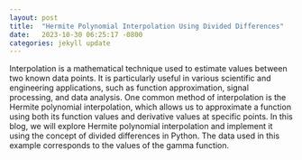 ```yaml
---
layout: post
title:  "Hermite Polynomial Interpolation Using Divided Differences"
date:   2023-10-30 06:25:17 -0800
categories: jekyll update
---
```

Interpolation is a mathematical technique used to estimate values between two known data points. It is particularly useful in various scientific and engineering applications, such as function approximation, signal processing, and data analysis. One common method of interpolation is the Hermite polynomial interpolation, which allows us to approximate a function using both its function values and derivative values at specific points. In this blog, we will explore Hermite polynomial interpolation and implement it using the concept of divided differences in Python. The data used in this example corresponds to the values of the gamma function.

<div>                        <script type="text/javascript">window.PlotlyConfig = {MathJaxConfig: 'local'};</script>
        <script charset="utf-8" src="https://cdn.plot.ly/plotly-2.24.1.min.js"></script>                <div id="413a84a9-68cc-49aa-acaa-079552e557b9" class="plotly-graph-div" style="height:100%; width:100%;"></div>            <script type="text/javascript">                                    window.PLOTLYENV=window.PLOTLYENV || {};                                    if (document.getElementById("413a84a9-68cc-49aa-acaa-079552e557b9")) {                    Plotly.newPlot(                        "413a84a9-68cc-49aa-acaa-079552e557b9",                        [{"line":{"color":"pink","width":8},"mode":"lines","name":"Hermite interpolation","x":[1.0,1.068598868118676,1.137197736237352,1.2057966043560282,1.2743954724747042,1.3429943405933802,1.4115932087120564,1.4801920768307324,1.5487909449494084,1.6173898130680844,1.6859886811867604,1.7545875493054366,1.8231864174241126,1.8917852855427886,1.9603841536614648,2.0289830217801406,2.0975818898988168,2.166180758017493,2.2347796261361688,2.303378494254845,2.3719773623735207,2.440576230492197,2.509175098610873,2.5777739667295494,2.646372834848225,2.714971702966901,2.783570571085577,2.8521694392042534,2.9207683073229296,2.9893671754416054,3.0579660435602816,3.1265649116789573,3.1951637797976336,3.2637626479163098,3.3323615160349855,3.4009603841536618,3.4695592522723375,3.5381581203910137,3.60675698850969,3.6753558566283657,3.743954724747042,3.812553592865718,3.881152460984394,3.94975132910307,4.018350197221746,4.086949065340422,4.155547933459099,4.224146801577774,4.29274566969645,4.3613445378151265],"y":[1.0,0.9659245775730984,0.9384577673137093,0.9173067220594185,0.9019773991075322,0.8919240187708956,0.8866370202519452,0.8856883096242694,0.8887482943142079,0.8955856072931827,0.9060574665247169,0.9200962193235663,0.9376957194079819,0.9588997127546003,0.9837933070584358,1.0124978127823911,1.045168719540883,1.0819962619547705,1.1232078901587268,1.1690719518213843,1.2199019788016077,1.2760611203247387,1.3379664476988322,1.4060930489460879,1.4809780151068572,1.5632245771556867,1.6535067711885456,1.7525750815003345,1.8612635320392972,1.9804986661324173,2.1113107759203253,2.254847624183665,2.412390753712006,2.585374318552978,2.7754062168397073,2.9842911798502763,3.214055403889942,3.466972331856246,3.745589335264744,4.052755354359743,4.391650066955442,4.765815923058815,5.179195453291716,5.6361776897958435,6.141659387775594,6.701129067180035,7.320784774281006,8.007699963068692,8.77005609142439,9.61746549586965],"type":"scatter"},{"line":{"color":"red","dash":"dash"},"mode":"lines","name":"Gamma","x":[1.0,1.068598868118676,1.137197736237352,1.2057966043560282,1.2743954724747042,1.3429943405933802,1.4115932087120564,1.4801920768307324,1.5487909449494084,1.6173898130680844,1.6859886811867604,1.7545875493054366,1.8231864174241126,1.8917852855427886,1.9603841536614648,2.0289830217801406,2.0975818898988168,2.166180758017493,2.2347796261361688,2.303378494254845,2.3719773623735207,2.440576230492197,2.509175098610873,2.5777739667295494,2.646372834848225,2.714971702966901,2.783570571085577,2.8521694392042534,2.9207683073229296,2.9893671754416054,3.0579660435602816,3.1265649116789573,3.1951637797976336,3.2637626479163098,3.3323615160349855,3.4009603841536618,3.4695592522723375,3.5381581203910137,3.60675698850969,3.6753558566283657,3.743954724747042,3.812553592865718,3.881152460984394,3.94975132910307,4.018350197221746,4.086949065340422,4.155547933459099,4.224146801577774,4.29274566969645,4.3613445378151265],"y":[1.0,0.9647853622178043,0.9373868936844563,0.9166511582339111,0.9017052767170063,0.8918866218008386,0.8866934954741645,0.8857499789754019,0.8887805700024963,0.8955917202622706,0.9060583353346633,0.9201139136028419,0.937743407662379,0.9589781658890083,0.983892500263962,1.012601558354999,1.0452602712413848,1.0820632173516669,1.1232452927466532,1.1690831167853823,1.2198971321036511,1.2760543820266919,1.3379719687893599,1.4061212136007375,1.481032555673989,1.5633012426230788,1.6535938797262546,1.7526559209905268,1.861320201176811,1.9805166253819357,2.111283151828385,2.2547782245969454,2.4122948365824524,2.5852764294224806,2.7753348670527007,2.984270753448622,3.214096403661103,3.4670618211678725,3.745684084672299,4.052780604730589,4.39150677606516,4.765398626373478,5.178421148305413,5.6350230997138535,6.140199170193696,6.69956054151851,7.319415018409905,8.006858077075906,8.769876375537969,9.61746549586965],"type":"scatter"},{"mode":"markers","name":"data","x":[1.0,1.672268907563025,2.34453781512605,3.0168067226890756,3.6890756302521006,4.3613445378151265],"y":[1.0,0.9036765465063242,1.1989519731813165,2.0313727928762835,4.11788808355737,9.61746549586965],"type":"scatter"}],                        {"legend":{"x":0.5,"y":1},"title":{"text":"Hermite Interpolation vs. Gamma"},"xaxis":{"title":{"text":"X-Axis"}},"yaxis":{"title":{"text":"Y-Axis"}},"template":{"data":{"histogram2dcontour":[{"type":"histogram2dcontour","colorbar":{"outlinewidth":0,"ticks":""},"colorscale":[[0.0,"#0d0887"],[0.1111111111111111,"#46039f"],[0.2222222222222222,"#7201a8"],[0.3333333333333333,"#9c179e"],[0.4444444444444444,"#bd3786"],[0.5555555555555556,"#d8576b"],[0.6666666666666666,"#ed7953"],[0.7777777777777778,"#fb9f3a"],[0.8888888888888888,"#fdca26"],[1.0,"#f0f921"]]}],"choropleth":[{"type":"choropleth","colorbar":{"outlinewidth":0,"ticks":""}}],"histogram2d":[{"type":"histogram2d","colorbar":{"outlinewidth":0,"ticks":""},"colorscale":[[0.0,"#0d0887"],[0.1111111111111111,"#46039f"],[0.2222222222222222,"#7201a8"],[0.3333333333333333,"#9c179e"],[0.4444444444444444,"#bd3786"],[0.5555555555555556,"#d8576b"],[0.6666666666666666,"#ed7953"],[0.7777777777777778,"#fb9f3a"],[0.8888888888888888,"#fdca26"],[1.0,"#f0f921"]]}],"heatmap":[{"type":"heatmap","colorbar":{"outlinewidth":0,"ticks":""},"colorscale":[[0.0,"#0d0887"],[0.1111111111111111,"#46039f"],[0.2222222222222222,"#7201a8"],[0.3333333333333333,"#9c179e"],[0.4444444444444444,"#bd3786"],[0.5555555555555556,"#d8576b"],[0.6666666666666666,"#ed7953"],[0.7777777777777778,"#fb9f3a"],[0.8888888888888888,"#fdca26"],[1.0,"#f0f921"]]}],"heatmapgl":[{"type":"heatmapgl","colorbar":{"outlinewidth":0,"ticks":""},"colorscale":[[0.0,"#0d0887"],[0.1111111111111111,"#46039f"],[0.2222222222222222,"#7201a8"],[0.3333333333333333,"#9c179e"],[0.4444444444444444,"#bd3786"],[0.5555555555555556,"#d8576b"],[0.6666666666666666,"#ed7953"],[0.7777777777777778,"#fb9f3a"],[0.8888888888888888,"#fdca26"],[1.0,"#f0f921"]]}],"contourcarpet":[{"type":"contourcarpet","colorbar":{"outlinewidth":0,"ticks":""}}],"contour":[{"type":"contour","colorbar":{"outlinewidth":0,"ticks":""},"colorscale":[[0.0,"#0d0887"],[0.1111111111111111,"#46039f"],[0.2222222222222222,"#7201a8"],[0.3333333333333333,"#9c179e"],[0.4444444444444444,"#bd3786"],[0.5555555555555556,"#d8576b"],[0.6666666666666666,"#ed7953"],[0.7777777777777778,"#fb9f3a"],[0.8888888888888888,"#fdca26"],[1.0,"#f0f921"]]}],"surface":[{"type":"surface","colorbar":{"outlinewidth":0,"ticks":""},"colorscale":[[0.0,"#0d0887"],[0.1111111111111111,"#46039f"],[0.2222222222222222,"#7201a8"],[0.3333333333333333,"#9c179e"],[0.4444444444444444,"#bd3786"],[0.5555555555555556,"#d8576b"],[0.6666666666666666,"#ed7953"],[0.7777777777777778,"#fb9f3a"],[0.8888888888888888,"#fdca26"],[1.0,"#f0f921"]]}],"mesh3d":[{"type":"mesh3d","colorbar":{"outlinewidth":0,"ticks":""}}],"scatter":[{"fillpattern":{"fillmode":"overlay","size":10,"solidity":0.2},"type":"scatter"}],"parcoords":[{"type":"parcoords","line":{"colorbar":{"outlinewidth":0,"ticks":""}}}],"scatterpolargl":[{"type":"scatterpolargl","marker":{"colorbar":{"outlinewidth":0,"ticks":""}}}],"bar":[{"error_x":{"color":"#2a3f5f"},"error_y":{"color":"#2a3f5f"},"marker":{"line":{"color":"#E5ECF6","width":0.5},"pattern":{"fillmode":"overlay","size":10,"solidity":0.2}},"type":"bar"}],"scattergeo":[{"type":"scattergeo","marker":{"colorbar":{"outlinewidth":0,"ticks":""}}}],"scatterpolar":[{"type":"scatterpolar","marker":{"colorbar":{"outlinewidth":0,"ticks":""}}}],"histogram":[{"marker":{"pattern":{"fillmode":"overlay","size":10,"solidity":0.2}},"type":"histogram"}],"scattergl":[{"type":"scattergl","marker":{"colorbar":{"outlinewidth":0,"ticks":""}}}],"scatter3d":[{"type":"scatter3d","line":{"colorbar":{"outlinewidth":0,"ticks":""}},"marker":{"colorbar":{"outlinewidth":0,"ticks":""}}}],"scattermapbox":[{"type":"scattermapbox","marker":{"colorbar":{"outlinewidth":0,"ticks":""}}}],"scatterternary":[{"type":"scatterternary","marker":{"colorbar":{"outlinewidth":0,"ticks":""}}}],"scattercarpet":[{"type":"scattercarpet","marker":{"colorbar":{"outlinewidth":0,"ticks":""}}}],"carpet":[{"aaxis":{"endlinecolor":"#2a3f5f","gridcolor":"white","linecolor":"white","minorgridcolor":"white","startlinecolor":"#2a3f5f"},"baxis":{"endlinecolor":"#2a3f5f","gridcolor":"white","linecolor":"white","minorgridcolor":"white","startlinecolor":"#2a3f5f"},"type":"carpet"}],"table":[{"cells":{"fill":{"color":"#EBF0F8"},"line":{"color":"white"}},"header":{"fill":{"color":"#C8D4E3"},"line":{"color":"white"}},"type":"table"}],"barpolar":[{"marker":{"line":{"color":"#E5ECF6","width":0.5},"pattern":{"fillmode":"overlay","size":10,"solidity":0.2}},"type":"barpolar"}],"pie":[{"automargin":true,"type":"pie"}]},"layout":{"autotypenumbers":"strict","colorway":["#636efa","#EF553B","#00cc96","#ab63fa","#FFA15A","#19d3f3","#FF6692","#B6E880","#FF97FF","#FECB52"],"font":{"color":"#2a3f5f"},"hovermode":"closest","hoverlabel":{"align":"left"},"paper_bgcolor":"white","plot_bgcolor":"#E5ECF6","polar":{"bgcolor":"#E5ECF6","angularaxis":{"gridcolor":"white","linecolor":"white","ticks":""},"radialaxis":{"gridcolor":"white","linecolor":"white","ticks":""}},"ternary":{"bgcolor":"#E5ECF6","aaxis":{"gridcolor":"white","linecolor":"white","ticks":""},"baxis":{"gridcolor":"white","linecolor":"white","ticks":""},"caxis":{"gridcolor":"white","linecolor":"white","ticks":""}},"coloraxis":{"colorbar":{"outlinewidth":0,"ticks":""}},"colorscale":{"sequential":[[0.0,"#0d0887"],[0.1111111111111111,"#46039f"],[0.2222222222222222,"#7201a8"],[0.3333333333333333,"#9c179e"],[0.4444444444444444,"#bd3786"],[0.5555555555555556,"#d8576b"],[0.6666666666666666,"#ed7953"],[0.7777777777777778,"#fb9f3a"],[0.8888888888888888,"#fdca26"],[1.0,"#f0f921"]],"sequentialminus":[[0.0,"#0d0887"],[0.1111111111111111,"#46039f"],[0.2222222222222222,"#7201a8"],[0.3333333333333333,"#9c179e"],[0.4444444444444444,"#bd3786"],[0.5555555555555556,"#d8576b"],[0.6666666666666666,"#ed7953"],[0.7777777777777778,"#fb9f3a"],[0.8888888888888888,"#fdca26"],[1.0,"#f0f921"]],"diverging":[[0,"#8e0152"],[0.1,"#c51b7d"],[0.2,"#de77ae"],[0.3,"#f1b6da"],[0.4,"#fde0ef"],[0.5,"#f7f7f7"],[0.6,"#e6f5d0"],[0.7,"#b8e186"],[0.8,"#7fbc41"],[0.9,"#4d9221"],[1,"#276419"]]},"xaxis":{"gridcolor":"white","linecolor":"white","ticks":"","title":{"standoff":15},"zerolinecolor":"white","automargin":true,"zerolinewidth":2},"yaxis":{"gridcolor":"white","linecolor":"white","ticks":"","title":{"standoff":15},"zerolinecolor":"white","automargin":true,"zerolinewidth":2},"scene":{"xaxis":{"backgroundcolor":"#E5ECF6","gridcolor":"white","linecolor":"white","showbackground":true,"ticks":"","zerolinecolor":"white","gridwidth":2},"yaxis":{"backgroundcolor":"#E5ECF6","gridcolor":"white","linecolor":"white","showbackground":true,"ticks":"","zerolinecolor":"white","gridwidth":2},"zaxis":{"backgroundcolor":"#E5ECF6","gridcolor":"white","linecolor":"white","showbackground":true,"ticks":"","zerolinecolor":"white","gridwidth":2}},"shapedefaults":{"line":{"color":"#2a3f5f"}},"annotationdefaults":{"arrowcolor":"#2a3f5f","arrowhead":0,"arrowwidth":1},"geo":{"bgcolor":"white","landcolor":"#E5ECF6","subunitcolor":"white","showland":true,"showlakes":true,"lakecolor":"white"},"title":{"x":0.05},"mapbox":{"style":"light"}}}},                        {"responsive": true}                    )                };                            </script>        </div>
## Understanding Hermite Polynomial Interpolation

Hermite polynomial interpolation is a powerful interpolation technique that provides an accurate approximation of a function by taking into account not only its function values at given points but also its derivative values. This results in a more flexible interpolation method that can accurately represent complex functions.

The divided differences method is a key concept in Hermite polynomial interpolation. It involves computing differences between function values at distinct points and using these differences to construct a polynomial. In the case of Hermite interpolation, we use the divided differences method to create a polynomial that matches both function values and derivative values.

## Divided Differences Method

The divided differences method is a recursive algorithm used to compute coefficients for interpolating polynomials. It takes a set of points and their corresponding function values (and derivative values in the case of Hermite interpolation) and constructs a polynomial that passes through these points. The divided differences are computed in a step-by-step manner, and the final polynomial is built by combining these differences.

Let's implement Hermite polynomial interpolation using the divided differences method in Python with NumPy and Matplotlib. We'll break the code into blocks and explain each step.

### Import Libraries

In this first code block, we import the necessary libraries, including NumPy for array operations and Matplotlib for data visualization. Additionally, we import `scipy.special.gamma` to compare our Hermite interpolation with the gamma function.

```python
import numpy as np
import matplotlib.pyplot as plt
from scipy.special import gamma
```

### Compute Divided Differences


|   $$z$$   |   $$f[z]$$   |   First   |   Second              |
|-------|-------|-------|-------------------|
| $$z_0 = x_0$$ | $$f [z_0] = f(x_0)$$ |  |  |
| $$z_1 = x_0$$ | $$f [z_1] = f(x_0)$$ | $$f[z_0, z_1] =f'(x_0)$$ |  |
| $$z_2 = x_1$$ | $$f [z_2] = f(x_1)$$ | $$f[z_1, z_2] =\frac{ f[z_2] - f[z_1]}{z_2 - z_1}$$ | $$f[z_0,z_1, z_2]= \frac{f[z_1, z_2] - f[z_0, z_1]}{z_2 - z_0}$$ |
| $$z_3 = x_1$$ | $$f [z_3] = f(x_1)$$ | $$f[z_2, z_3] =f'(x_1)$$ | $$f[z_1, z_2, z_3] =\frac{f[z_2, z_3] - f[z_1, z_2]}{z_3 - z_1}$$ |
| $$z_4 = x_2$$ | $$f [z_4] = f(x_2)$$ | $$f[z_3, z_4] = \frac{f[z_4] - f[z_3]}{z_4 - z_3}$$ | $$f[z_2, z_3, z_4] =\frac{f[z_3, z_4] - f[z_2, z_3]}{z_4 - z_2}$$ |
| $$z_5 = x_2$$ | $$f [z_5] = f(x_2)$$ | $$f[z_4, z_5] = f'(x_2)$$ | $$f[z_3, z_4, z_5] =\frac{f[z_4, z_5] - f[z_3, z_4]}{z_5 - z_3}$$ |

The following code block defines the `hermitedivdiff` function, which calculates the divided differences required for Hermite interpolation. It takes three arrays as input: `x_values` (data points), `y_values` (function values), and `y_prime_values` (derivative values).

```python
def hermitedivdiff(x_values, y_values, y_prime_values):
    m = len x_values
    l = 2 * m
    z = np.zeros(l)
    a = np.zeros(l)
    Q = []

    for i in range(m):
        z[2 * i:2 * i + 2] = x_values[i]
        a[2 * i:2 * i + 2] = y_values[i]
    Q.append(a.tolist())

    for i in np.flip(range(2, l, 2)):
        a[i] = (a[i] - a[i - 1]) / (z[i] - z[i - 1])
    for i in range(0, m):
        a[2 * i + 1] = y_prime_values[i]
    Q.append(a[1::].tolist())

    for j in range(2, l):
        for i in np.flip(range(j, l)):
            a[i] = (a[i] - a[i - 1]) / (z[i] - z[i - j])
        Q.append(a[j::].tolist())

    return a
```
Given the data:
```python
xs = np.linspace(1, 5, 120)
ys = gamma(xs)
dx = xs[1] - xs[0]
y_prime_values = np.gradient(ys, dx)
sel=list(range(0,120,int(120/6)))
x_values = [xs[s] for s in sel]
y_values = [ys[s] for s in sel]
y_prime_values = [y_prime_values[s] for s in sel]
```

| x_values      | y_values     | y_prime_values |
|-------------- | ------------ | -------------- |
| 1            | 1            | -0.544959341   |
| 1.672268908  | 0.903676547  | 0.168339662    |
| 2.344537815  | 1.198951973  | 0.748269084    |
| 3.016806723  | 2.031372793  | 1.888625776    |
| 3.68907563   | 4.117888084  | 4.794227246    |
| 4.361344538  | 9.617465496  | 13.02618544    |

The divided difference table ($$Q$$) for the given data is as follows:


| $$f[z]$$      | First       | Second     | Third      | 4th     | 5th     | 6th     | 7th     | 8th    | 9th    | 10th   | 11th  |
|--------------|-------------|-------------|-------------|-------------|-------------|-------------|-------------|-------------|-------------|-------------|-------------|
| 1            |             |             |             |             |             |             |             |             |             |             |             |
| -0.54496      | 1           |             |             |             |             |             |             |             |             |             |             |
| 0.59750      | -0.14328    | 0.90368     |             |             |             |             |             |             |             |             |             |
| -0.19927     | 0.46354     | 0.16834     | 0.90368     |             |             |             |             |             |             |             |             |
| 0.11468      | -0.04507    | 0.40294     | 0.43922     | 1.19895     |             |             |             |             |             |             |             |
| -0.01365     | 0.09633     | 0.08444     | 0.45971     | 0.74827     | 1.19895     |             |             |             |             |             |             |
| 0.00424      | -0.00509    | 0.08605     | 0.20015     | 0.72881     | 1.23823     | 2.03137     |             |             |             |             |             |
| 0.00447      | 0.01327     | 0.02166     | 0.11518     | 0.35501     | 0.96747     | 1.88863     | 2.03137     |             |             |             |             |
| -0.00208     | -0.00112    | 0.01026     | 0.04235     | 0.20059     | 0.62471     | 1.80741     | 3.10369     | 4.11789     |             |             |             |
| 0.00175      | 0.00262     | 0.00594     | 0.02224     | 0.08720     | 0.31784     | 1.05205     | 2.51467     | 4.79423     | 4.11789     |             |             |
| -0.00086     | -0.00115    | -0.00123    | 0.00263     | 0.02931     | 0.14632     | 0.61294     | 1.87618     | 5.03726     | 8.18062     | 9.61747     |             |
| 0.00063      | 0.00125     | 0.00305     | 0.00696     | 0.02134     | 0.07236     | 0.29226     | 1.00590     | 3.22864     | 7.20778     | 13.02619    | 9.61747     |

### The Hermite Interpolation Polynomial

At the core of Hermite interpolation is the construction of a polynomial, denoted as *H(x)*, that represents the approximation of a given function. The Hermite polynomial *H(x)* is expressed as:

$$H(x) = Q_{0,0} + Q_{1,1}(x - x_0) + Q_{2,2}(x - x_0)^2 + Q_{3,3}(x - x_0)^2(x - x_1) + Q_{4,4}(x - x_0)^2(x - x_1)^2 + \ldots + Q_{2n+1,2n+1}(x - x_0)^2(x - x_1)^2 \ldots (x - x_{n-1})^2(x - x_n).$$

In this equation, *H(x)* is the Hermite interpolation polynomial, and it is defined by the coefficients $$Q_{i,i}$$, where *i* ranges from 0 to $$2n+1$$, where $$n$$ is the degree of the polynomial. Each $$Q_{i,i}$$ represents an entry in the divided-difference table. 


### Hermite Polynomial Approximation

In this code block, we define the `hermite_poly_approx` function, which uses the divided differences computed in the previous step to approximate the Hermite polynomial at a given point `x`.

```python
def hermite_poly_approx(x_values, y_values, y_prime_values, x):
    m = len(x_values)
    Q = hermitedivdiff(x_values, y_values, y_prime_values)
    z = np.zeros(2 * m)
    for i in range(m):
        z[2 * i:2 * i + 2] = x_values[i]
    Hx = Q[0]
    pr = 1
    for j in range(2 * m - 1):
        pr *= x - z[j]
        Hx += Q[j + 1] * pr
    return Hx
```

### Input Data and Visualization

In this final code block, we provide sample input data (`x_values`, `y_values`, and `y_prime_values`) and generate the Hermite polynomial interpolation over a specified range using the `hermite_poly_approx` function. We also visualize the results using Matplotlib.

```python
xaxis=np.linspace(x_values[0],x_values[-1])
interp = hermite_poly_approx(x_values, y_values, y_prime_values, xaxis)
plt.plot(xaxis, interp, label='Hermite interpolation',linewidth=8.0,color='pink')
plt.plot(xaxis, gamma(xaxis), label="Gamma",linestyle='--',color='red')
plt.plot(x_values, y_values, 'o', label='data')
plt.legend(loc='upper left');
```

You can use this code to perform Hermite polynomial interpolation and visualize the results for your specific data and application. Hermite interpolation, with its ability to account for both function values and derivative values, is a versatile tool for approximating complex functions accurately.